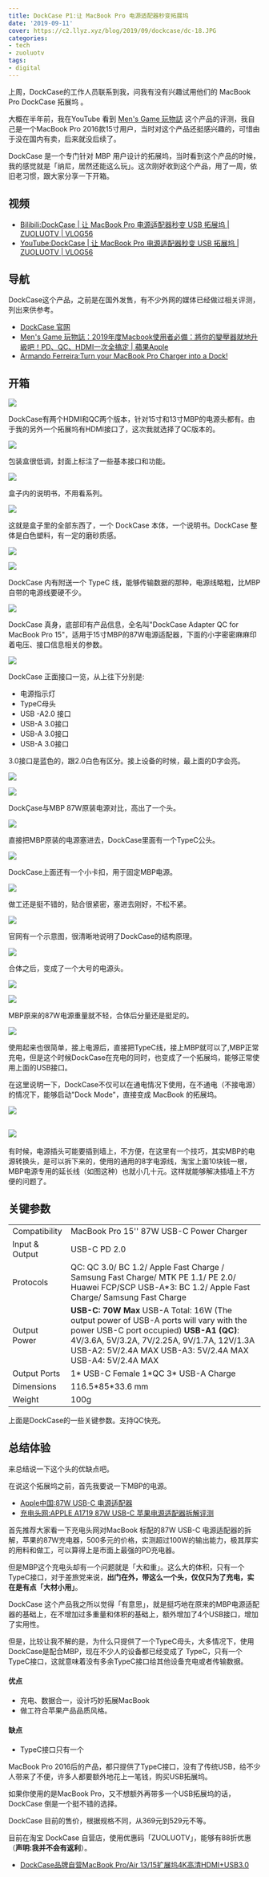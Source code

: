 ```yaml
---
title: DockCase P1:让 MacBook Pro 电源适配器秒变拓展坞
date: '2019-09-11'
cover: https://c2.llyz.xyz/blog/2019/09/dockcase/dc-18.JPG
categories:
- tech
- zuoluotv
tags:
- digital
---
```


上周，DockCase的工作人员联系到我，问我有没有兴趣试用他们的 MacBook Pro DockCase 拓展坞 。

大概在半年前，我在YouTube 看到 [Men's Game 玩物誌](https://www.youtube.com/watch?v=E3-l-wlWxLg) 这个产品的评测，我自己是一个MacBook Pro 2016款15寸用户，当时对这个产品还挺感兴趣的，可惜由于没在国内有卖，后来就没后续了。

DockCase 是一个专门针对 MBP 用户设计的拓展坞，当时看到这个产品的时候，我的感觉就是「纳尼，居然还能这么玩」。这次刚好收到这个产品，用了一周，依旧老习惯，跟大家分享一下开箱。

## 视频

- [Bilibili:DockCase | 让 MacBook Pro 电源适配器秒变 USB 拓展坞 | ZUOLUOTV | VLOG56](https://www.bilibili.com/video/av67737763)
- [YouTube:DockCase | 让 MacBook Pro 电源适配器秒变 USB 拓展坞 | ZUOLUOTV | VLOG56](https://www.youtube.com/watch?v=6JEW9lsqMjA)

## 导航

DockCase这个产品，之前是在国外发售，有不少外网的媒体已经做过相关评测，列出来供参考。

- [DockCase 官网](https://www.dockcase.com)
- [Men's Game 玩物誌：2019年度Macbook使用者必備：將你的變壓器就地升級吧！PD、QC、HDMI一次全搞定 | 蘋果Apple](https://www.youtube.com/watch?v=E3-l-wlWxLg)
- [Armando Ferreira:Turn your MacBook Pro Charger into a Dock!](https://www.youtube.com/watch?v=pdbwMs9AaAU)

## 开箱

![](https://c2.llyz.xyz/blog/2019/09/dockcase/dc-1.JPG)

DockCase有两个HDMI和QC两个版本，针对15寸和13寸MBP的电源头都有。由于我的另外一个拓展坞有HDMI接口了，这次我就选择了QC版本的。

![](https://c2.llyz.xyz/blog/2019/09/dockcase/dc-2.JPG)

包装盒很低调，封面上标注了一些基本接口和功能。

![](https://c2.llyz.xyz/blog/2019/09/dockcase/dc-4.JPG)

盒子内的说明书，不用看系列。

![](https://c2.llyz.xyz/blog/2019/09/dockcase/dc-5.JPG)

这就是盒子里的全部东西了，一个 DockCase 本体，一个说明书。DockCase 整体是白色塑料，有一定的磨砂质感。

![](https://c2.llyz.xyz/blog/2019/09/dockcase/dc-6.JPG)

![](https://c2.llyz.xyz/blog/2019/09/dockcase/dc-19.JPG)

DockCase 内有附送一个 TypeC 线，能够传输数据的那种，电源线略粗，比MBP自带的电源线要硬不少。

![](https://c2.llyz.xyz/blog/2019/09/dockcase/dc-7.JPG)

DockCase 真身，底部印有产品信息，全名叫"DockCase Adapter QC for MacBook Pro 15"，适用于15寸MBP的87W电源适配器，下面的小字密密麻麻印着电压、接口信息相关的参数。

![](https://c2.llyz.xyz/blog/2019/09/dockcase/dc-9.JPG)

DockCase 正面接口一览，从上往下分别是:

- 电源指示灯
- TypeC母头
- USB -A2.0 接口
- USB-A 3.0接口
- USB-A 3.0接口
- USB-A 3.0接口

3.0接口是蓝色的，跟2.0白色有区分。接上设备的时候，最上面的D字会亮。

![](https://c2.llyz.xyz/blog/2019/09/dockcase/dc-8.JPG)

![](https://c2.llyz.xyz/blog/2019/09/dockcase/dc-11.JPG)

DockÇase与MBP 87W原装电源对比，高出了一个头。

![](https://c2.llyz.xyz/blog/2019/09/dockcase/dc-12.JPG)

直接把MBP原装的电源塞进去，DockCase里面有一个TypeC公头。

![](https://c2.llyz.xyz/blog/2019/09/dockcase/dc-15.JPG)

DockCase上面还有一个小卡扣，用于固定MBP电源。

![](https://c2.llyz.xyz/blog/2019/09/dockcase/dc-17.JPG)

做工还是挺不错的，贴合很紧密，塞进去刚好，不松不紧。

![](https://c2.llyz.xyz/blog/2019/09/dockcase/dockcase.gif)

官网有一个示意图，很清晰地说明了DockCase的结构原理。

![](https://c2.llyz.xyz/blog/2019/09/dockcase/dc-13.JPG)

合体之后，变成了一个大号的电源头。

![](https://c2.llyz.xyz/blog/2019/09/dockcase/dc-18.JPG)

![](https://c2.llyz.xyz/blog/2019/09/dockcase/dc-20.JPG)

MBP原来的87W电源重量就不轻，合体后分量还是挺足的。

![](https://c2.llyz.xyz/blog/2019/09/dockcase/dc-22.JPG)

使用起来也很简单，接上电源后，直接把TypeC线，接上MBP就可以了,MBP正常充电，但是这个时候DockCase在充电的同时，也变成了一个拓展坞，能够正常使用上面的USB接口。

在这里说明一下，DockCase不仅可以在通电情况下使用，在不通电（不接电源）的情况下，能够启动"Dock Mode"，直接变成 MacBook 的拓展坞。

![](https://c2.llyz.xyz/blog/2019/09/dockcase/dc-23.JPG)

## ![](https://c2.llyz.xyz/blog/2019/09/dockcase/dc-24.JPG)

有时候，电源插头可能要插到墙上，不方便，在这里有一个技巧，其实MBP的电源转换头，是可以拆下来的，使用的通用的8字电源线，淘宝上面10块钱一根，MBP电源专用的延长线（如图这种）也就小几十元。这样就能够解决插墙上不方便的问题了。

## 关键参数

<table class="goodsTable"><tbody><tr><td>Compatibility</td><td>MacBook Pro 15'' 87W USB-C Power Charger</td></tr><tr><td>Input &amp; Output</td><td>USB-C PD 2.0</td></tr><tr><td>Protocols</td><td>QC: QC 3.0/ BC 1.2/ Apple Fast Charge / Samsung Fast Charge/ MTK PE 1.1/ PE 2.0/ Huawei FCP/SCP USB-A*3: BC 1.2/ Apple Fast Charge/ Samsung Fast Charge</td></tr><tr><td>Output Power</td><td><strong>USB-C: 70W Max</strong> USB-A Total: 16W (The output power of USB-A ports will vary with the power USB-C port occupied) <strong>USB-A1 (QC)</strong>: 4V/3.6A, 5V/3.2A, 7V/2.25A, 9V/1.7A, 12V/1.3A USB-A2: 5V/2.4A MAX USB-A3: 5V/2.4A MAX USB-A4: 5V/2.4A MAX</td></tr><tr><td>Output Ports</td><td>1* USB-C Female 1*QC 3* USB-A Charge</td></tr><tr><td>Dimensions</td><td>116.5*85*33.6 mm</td></tr><tr><td>Weight</td><td>100g</td></tr></tbody></table>

上面是DockCase的一些关键参数。支持QC快充。

## 总结体验

来总结说一下这个头的优缺点吧。

在说这个拓展坞之前，首先我要说一下MBP的电源。

- [Apple中国:87W USB-C 电源适配器](https://www.apple.com/cn/shop/product/MNF82CH/A)
- [充电头网:APPLE A1719 87W USB-C 苹果电源适配器拆解评测](https://www.chongdiantou.com/wp/archives/17183.html)

首先推荐大家看一下充电头网对MacBook 标配的87W USB-C 电源适配器的拆解，苹果的87W充电器，500多元的价格，实测超过100W的输出能力，极其厚实的用料和做工，可以算得上是市面上最强的PD充电器。

但是MBP这个充电头却有一个问题就是「大和重」。这么大的体积，只有一个TypeC接口，对于差旅党来说，**出门在外，带这么一个头，仅仅只为了充电，实在是有点「大材小用」**。

DockCase 这个产品我之所以觉得「有意思」，就是挺巧地在原来的MBP电源适配器的基础上，在不增加过多重量和体积的基础上，额外增加了4个USB接口，增加了实用性。

但是，比较让我不解的是，为什么只提供了一个TypeC母头，大多情况下，使用DockCase是配合MBP，现在不少人的设备都已经变成了 TypeC，只有一个TypeC接口，这就意味着没有多余TypeC接口给其他设备充电或者传输数据。

#### 优点

- 充电、数据合一，设计巧妙拓展MacBook
- 做工符合苹果产品品质风格。

#### 缺点

- TypeC接口只有一个

MacBook Pro 2016后的产品，都只提供了TypeC接口，没有了传统USB，给不少人带来了不便，许多人都要额外地花上一笔钱，购买USB拓展坞。

如果你使用的是MacBook Pro，又不想额外再带多一个USB拓展坞的话，DockCase 倒是一个挺不错的选择。

DockCase 目前的售价，根据规格不同，从369元到529元不等。

目前在淘宝 DockCase 自营店，使用优惠码「ZUOLUOTV」，能够有88折优惠（**声明:我并不会有返利**）。

- [DockCase品牌自营MacBook Pro/Air 13/15扩展坞4K高清HDMI+USB3.0](https://zuoluo.tv/dockcase)
